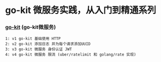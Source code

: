 # go-kit 微服务实践，从入门到精通系列
### [go-kit](https://github.com/hwholiday/learning_tools/tree/master/go-kit) (go-kit微服务)
    1: v1 go-kit 基础使用 HTTP
    2: v2 go-kit 添加日志 并为每个请求添加UUID
    3: v3 go-kit 微服务 身份认证 JWT
    4: v4 go-kit 微服务 限流 (uber/ratelimit 和 golang/rate 实现)
